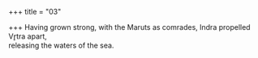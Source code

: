 +++
title = "03"

+++
Having grown strong, with the Maruts as comrades, Indra propelled  Vr̥tra apart,  
releasing the waters of the sea.  